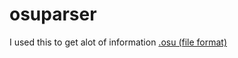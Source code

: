 # osuparser
I used this to get alot of information [.osu (file format)](https://osu.ppy.sh/wiki/en/Client/File_formats/Osu_%28file_format%29)
